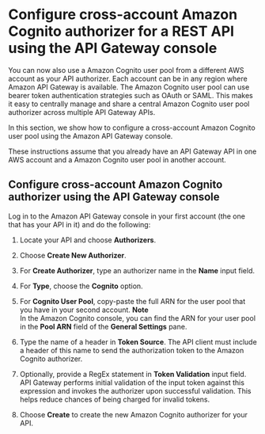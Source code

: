 # Configure cross\-account Amazon Cognito authorizer for a REST API using the API Gateway console<a name="apigateway-cross-account-cognito-authorizer"></a>

You can now also use a Amazon Cognito user pool from a different AWS account as your API authorizer\. Each account can be in any region where Amazon API Gateway is available\. The Amazon Cognito user pool can use bearer token authentication strategies such as OAuth or SAML\. This makes it easy to centrally manage and share a central Amazon Cognito user pool authorizer across multiple API Gateway APIs\.

In this section, we show how to configure a cross\-account Amazon Cognito user pool using the Amazon API Gateway console\.

These instructions assume that you already have an API Gateway API in one AWS account and a Amazon Cognito user pool in another account\.

## Configure cross\-account Amazon Cognito authorizer using the API Gateway console<a name="apigateway-configure-cross-account-cognito-authorizer"></a>

Log in to the Amazon API Gateway console in your first account \(the one that has your API in it\) and do the following:

1. Locate your API and choose **Authorizers**\.

1. Choose **Create New Authorizer**\. 

1. For **Create Authorizer**, type an authorizer name in the **Name** input field\. 

1. For **Type**, choose the **Cognito** option\. 

1. For **Cognito User Pool**, copy\-paste the full ARN for the user pool that you have in your second account\.
**Note**  
In the Amazon Cognito console, you can find the ARN for your user pool in the **Pool ARN** field of the **General Settings** pane\.

1. Type the name of a header in **Token Source**\. The API client must include a header of this name to send the authorization token to the Amazon Cognito authorizer\. 

1. Optionally, provide a RegEx statement in **Token Validation** input field\. API Gateway performs initial validation of the input token against this expression and invokes the authorizer upon successful validation\. This helps reduce chances of being charged for invalid tokens\.

1. Choose **Create** to create the new Amazon Cognito authorizer for your API\.